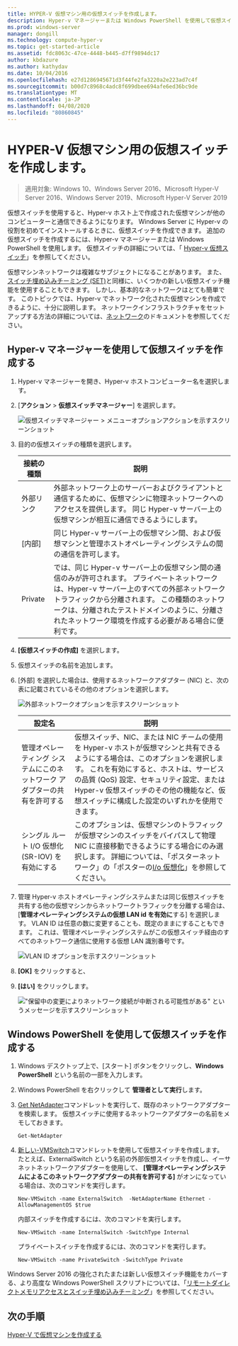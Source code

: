 ```yaml
---
title: HYPER-V 仮想マシン用の仮想スイッチを作成します。
description: Hyper-v マネージャーまたは Windows PowerShell を使用して仮想スイッチを作成する手順について説明します。
ms.prod: windows-server
manager: dongill
ms.technology: compute-hyper-v
ms.topic: get-started-article
ms.assetid: fdc8063c-47ce-4448-b445-d7ff9894dc17
author: kbdazure
ms.author: kathydav
ms.date: 10/04/2016
ms.openlocfilehash: e27d1286945671d3f44fe2fa3220a2e223ad7c4f
ms.sourcegitcommit: b00d7c8968c4adc8f699dbee694afe6ed36bc9de
ms.translationtype: MT
ms.contentlocale: ja-JP
ms.lasthandoff: 04/08/2020
ms.locfileid: "80860845"
---
```

# <a name="create-a-virtual-switch-for-hyper-v-virtual-machines"></a>HYPER-V 仮想マシン用の仮想スイッチを作成します。

>適用対象: Windows 10、Windows Server 2016、Microsoft Hyper-V Server 2016、Windows Server 2019、Microsoft Hyper-V Server 2019
  
仮想スイッチを使用すると、Hyper-v ホスト上で作成された仮想マシンが他のコンピューターと通信できるようになります。 Windows Server に Hyper-v の役割を初めてインストールするときに、仮想スイッチを作成できます。 追加の仮想スイッチを作成するには、Hyper-v マネージャーまたは Windows PowerShell を使用します。 仮想スイッチの詳細については、「 [Hyper-v 仮想スイッチ](../../hyper-v-virtual-switch/Hyper-V-Virtual-Switch.md)」を参照してください。  
  
仮想マシンネットワークは複雑なサブジェクトになることがあります。 また、[スイッチ埋め込みチーミング (SET)](../../hyper-v-virtual-switch/RDMA-and-Switch-Embedded-Teaming.md#switch-embedded-teaming-set)と同様に、いくつかの新しい仮想スイッチ機能を使用することもできます。 しかし、基本的なネットワークはとても簡単です。 このトピックでは、Hyper-v でネットワーク化された仮想マシンを作成できるように、十分に説明します。 ネットワークインフラストラクチャをセットアップする方法の詳細については、[ネットワーク](../../../networking/Networking.md)のドキュメントを参照してください。   
  
## <a name="create-a-virtual-switch-by-using-hyper-v-manager"></a>Hyper-v マネージャーを使用して仮想スイッチを作成する  
  
1.  Hyper-v マネージャーを開き、Hyper-v ホストコンピューター名を選択します。  
  
2.  [**アクション** > **仮想スイッチマネージャー**] を選択します。  
  
    ![仮想スイッチマネージャー > メニューオプションアクションを示すスクリーンショット](../media/Hyper-V-Action-VSwitchManager.png)  
  
3.  目的の仮想スイッチの種類を選択します。  
  
    |接続の種類|説明|  
    |-------------------|---------------|  
    |外部リンク|外部ネットワーク上のサーバーおよびクライアントと通信するために、仮想マシンに物理ネットワークへのアクセスを提供します。 同じ Hyper-v サーバー上の仮想マシンが相互に通信できるようにします。|  
    |[内部]|同じ Hyper-v サーバー上の仮想マシン間、および仮想マシンと管理ホストオペレーティングシステムの間の通信を許可します。|  
    |Private|では、同じ Hyper-v サーバー上の仮想マシン間の通信のみが許可されます。 プライベートネットワークは、Hyper-v サーバー上のすべての外部ネットワークトラフィックから分離されます。 この種類のネットワークは、分離されたテストドメインのように、分離されたネットワーク環境を作成する必要がある場合に便利です。|  
  
4.  **[仮想スイッチの作成]** を選択します。  
  
5.  仮想スイッチの名前を追加します。  
  
6.  [外部] を選択した場合は、使用するネットワークアダプター (NIC) と、次の表に記載されているその他のオプションを選択します。  
  
    ![外部ネットワークオプションを示すスクリーンショット](../media/Hyper-V-NewVSwitch-ExternalOptions.png)  
  
    |設定名|説明|  
    |----------------|---------------|  
    |管理オペレーティング システムにこのネットワーク アダプターの共有を許可する|仮想スイッチ、NIC、または NIC チームの使用を Hyper-v ホストが仮想マシンと共有できるようにする場合は、このオプションを選択します。 これを有効にすると、ホストは、サービスの品質 (QoS) 設定、セキュリティ設定、または Hyper-v 仮想スイッチのその他の機能など、仮想スイッチに構成した設定のいずれかを使用できます。|  
    |シングル ルート I/O 仮想化 (SR-IOV) を有効にする|このオプションは、仮想マシンのトラフィックが仮想マシンのスイッチをバイパスして物理 NIC に直接移動できるようにする場合にのみ選択します。 詳細については、「ポスターネットワーク」の「ポスターの[I/o 仮想化](https://technet.microsoft.com/library/dn641211.aspx#Sec4)」を参照してください。|  
  
7.  管理 Hyper-v ホストオペレーティングシステムまたは同じ仮想スイッチを共有する他の仮想マシンからネットワークトラフィックを分離する場合は、[**管理オペレーティングシステムの仮想 LAN id を有効に**する] を選択します。 VLAN ID は任意の数に変更することも、既定のままにすることもできます。 これは、管理オペレーティングシステムがこの仮想スイッチ経由のすべてのネットワーク通信に使用する仮想 LAN 識別番号です。  
  
    ![VLAN ID オプションを示すスクリーンショット](../media/Hyper-V-NewSwitch-VLAN.png)  
  
8.  **[OK]** をクリックすると、  
  
9. **[はい]** をクリックします。  
  
    !["保留中の変更によりネットワーク接続が中断される可能性がある" というメッセージを示すスクリーンショット](../media/Hyper-V-NewVSwitch-DisruptNetwork.png)  
  
## <a name="create-a-virtual-switch-by-using-windows-powershell"></a>Windows PowerShell を使用して仮想スイッチを作成する  
  
1.  Windows デスクトップ上で、[スタート] ボタンをクリックし、**Windows PowerShell** という名前の一部を入力します。  
  
2.  Windows PowerShell を右クリックして **管理者として実行**します。  
  
3.  [Get NetAdapter](https://technet.microsoft.com/library/jj130867.aspx)コマンドレットを実行して、既存のネットワークアダプターを検索します。 仮想スイッチに使用するネットワークアダプターの名前をメモしておきます。  
  
    ```  
    Get-NetAdapter  
    ```  
  
4.  [新しい-VMSwitch](https://technet.microsoft.com/library/hh848455.aspx)コマンドレットを使用して仮想スイッチを作成します。 たとえば、ExternalSwitch という名前の外部仮想スイッチを作成し、イーサネットネットワークアダプターを使用して、 **[管理オペレーティングシステムによるこのネットワークアダプターの共有を許可する]** がオンになっている場合は、次のコマンドを実行します。  
  
    ```  
    New-VMSwitch -name ExternalSwitch  -NetAdapterName Ethernet -AllowManagementOS $true  
    ```  
  
    内部スイッチを作成するには、次のコマンドを実行します。  
  
    ```  
    New-VMSwitch -name InternalSwitch -SwitchType Internal  
    ```  
  
    プライベートスイッチを作成するには、次のコマンドを実行します。  
  
    ```  
    New-VMSwitch -name PrivateSwitch -SwitchType Private  
    ```  
  
Windows Server 2016 の強化されたまたは新しい仮想スイッチ機能をカバーする、より高度な Windows PowerShell スクリプトについては、「[リモートダイレクトメモリアクセスとスイッチ埋め込みチーミング](../../hyper-v-virtual-switch/RDMA-and-Switch-Embedded-Teaming.md)」を参照してください。  

  
## <a name="next-step"></a>次の手順  
[Hyper-V で仮想マシンを作成する](Create-a-virtual-machine-in-Hyper-V.md)  
  


